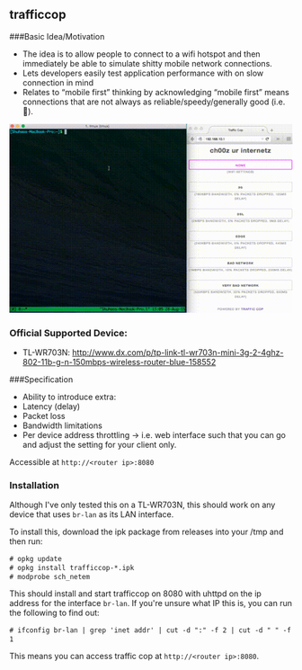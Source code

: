 ## trafficcop

###Basic Idea/Motivation
* The idea is to allow people to connect to a wifi hotspot and then immediately be able to simulate shitty mobile network connections.
* Lets developers easily test application performance with on slow connection in mind
* Relates to “mobile first” thinking by acknowledging “mobile first” means connections that are not always as reliable/speedy/generally good (i.e. 💩).

![Demo](demo.gif)

### Official Supported Device:

* TL-WR703N: http://www.dx.com/p/tp-link-tl-wr703n-mini-3g-2-4ghz-802-11b-g-n-150mbps-wireless-router-blue-158552

###Specification

* Ability to introduce extra:
 * Latency (delay)
 * Packet loss
 * Bandwidth limitations
 * Per device address throttling → i.e. web interface such that you can go and adjust the setting for your client only.

Accessible at `http://<router ip>:8080`

### Installation ###

Although I've only tested this on a TL-WR703N, this should work on any device that uses `br-lan` as its LAN interface.

To install this, download the ipk package from releases into your /tmp and then run:

    # opkg update
    # opkg install trafficcop-*.ipk
    # modprobe sch_netem

This should install and start trafficcop on 8080 with uhttpd on the ip address for the interface `br-lan`. If you're unsure what IP this is, you can run the following to find out:

    # ifconfig br-lan | grep 'inet addr' | cut -d ":" -f 2 | cut -d " " -f 1

This means you can access traffic cop at `http://<router ip>:8080`. 
